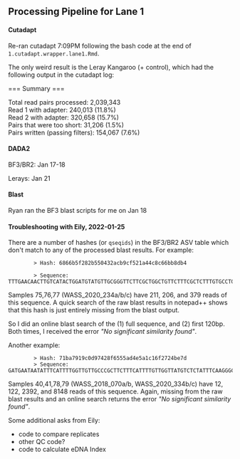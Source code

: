 ## Processing Pipeline for Lane 1 

#### Cutadapt
Re-ran cutadapt 7:09PM following the bash code at the end of `1.cutadapt.wrapper.lane1.Rmd`.

The only weird result is the Leray Kangaroo (+ control), which had the following output in the cutadapt log:

=== Summary ===

Total read pairs processed:          2,039,343<br>
  Read 1 with adapter:                 240,013 (11.8%)<br>
  Read 2 with adapter:                 320,658 (15.7%)<br>
Pairs that were too short:              31,206 (1.5%)<br>
Pairs written (passing filters):       154,067 (7.6%)<br>

#### DADA2

BF3/BR2: Jan 17-18

Lerays: Jan 21

#### Blast

Ryan ran the BF3 blast scripts for me on Jan 18


#### Troubleshooting with Eily, 2022-01-25

There are a number of hashes (or `qseqids`) in the BF3/BR2 ASV table which don't match to any of the processed blast results. For example: 

			> Hash: 6866b5f282b550432acb9cf521a44c8c66bb8db4

			> Sequence: TTTGAACAACTTGTCATACTGGATGTATGTTGCGGGTTCTTCGCTGGCTGTTCTTTCGCTCTTTGTGCCTGGTGGTGATAACCAGTTTGGTGCGGGAGTGGGCTGGGTGCTTTATGCGCCNNNNNNNNNNNNNNNNNNNNNNNNNNNNNNNNNNNNNNNNNNNNNNNNNNNNNNNNNNNNNNNNNNNNNNNNNTTGCTTTCATTGCCAGTTTTGGCCGGCGCGATCACGATGCTTTTGACTGACCGTAATTTTGGCACAGCGTTTTTCCAAGCGAGTGAGGGCGGCGATCCGTTGCTTTATCAACACTTGTTG

Samples 75,76,77 (WASS_2020_234a/b/c) have 211, 206, and 379 reads of this sequence. A quick search of the raw blast results in notepad++ shows that this hash is just entirely missing from the blast output. 

So I did an online blast search of the (1) full sequence, and (2) first 120bp. Both times, I received the error *"No significant similarity found"*. 
<br>


Another example: 

			> Hash: 71ba7919c0d97428f6555ad4e5a1c16f2724be7d
			> Sequence: GATGAATAATATTTCATTTTGGTTGTTGCCCGCTTCTTTCATTTTGTTGGTTATGTCTCTATTTCAAGGGCCTGAGGGCGCAAAGGGTGTTGGCGCTGGTTGGACGGTCTATGCACCGCTNNNNNNNNNNNNNNNNNNNNNNNNNNNNNNNNNNNNNNNNNNNNNNNNNNNNNNNNNNNNNNNNNNNNNNNNNCTCTTGTCATTGCCGGTTTTGGCTGGTGCGATCACTATGTTGCTAACGGATCGTAATTTTGGTACCTCATTCTTTAGTGCTGAAGGGGGCGGGGACCCGCTTTTATATCAACATTTGTTT

Samples 40,41,78,79 (WASS_2018_070a/b, WASS_2020_334b/c) have 12, 122, 2392, and 8148 reads of this sequence. Again, missing from the raw blast results and an online search returns the error *"No significant similarity found"*.


Some additional asks from Eily: 
- code to compare replicates
- other QC code?
- code to calculate eDNA Index




